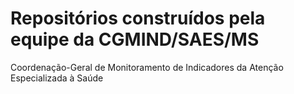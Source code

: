 # Repositórios construídos pela equipe da CGMIND/SAES/MS
Coordenação-Geral de Monitoramento de Indicadores da Atenção Especializada à Saúde
